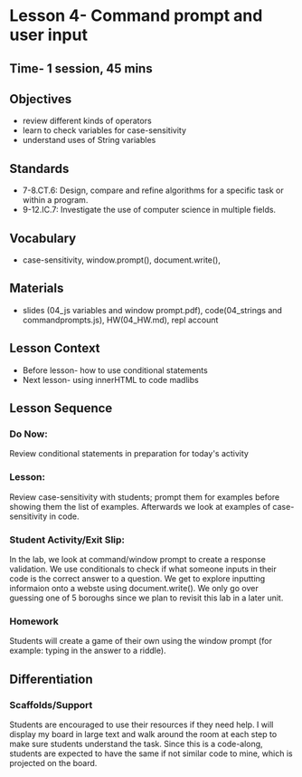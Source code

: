 # Lesson 4- Command prompt and user input
## Time- 1 session, 45 mins 

## Objectives
* review different kinds of operators
* learn to check variables for case-sensitivity
* understand uses of String variables

## Standards
* 7-8.CT.6: Design, compare and refine algorithms for a specific task or within a program.
* 9-12.IC.7: Investigate the use of computer science in multiple fields.

## Vocabulary
  * case-sensitivity, window.prompt(), document.write(),
  
## Materials
  * slides (04_js variables and window prompt.pdf), code(04_strings and commandprompts.js), HW(04_HW.md), repl account

## Lesson Context
* Before lesson- how to use conditional statements
* Next lesson- using innerHTML to code madlibs

## Lesson Sequence
### Do Now: 
Review conditional statements in preparation for today's activity
### Lesson:
Review case-sensitivity with students; prompt them for examples before showing them the list of examples. Afterwards we look at examples of case-sensitivity in code.
### Student Activity/Exit Slip:
In the lab, we look at command/window prompt to create a response validation. We use conditionals to check if what someone inputs in their code is the correct answer to a question. We get to explore inputting informaion onto a webste using document.write(). We only go over guessing one of 5 boroughs since we plan to revisit this lab in a later unit.
### Homework
Students will create a game of their own using the window prompt (for example: typing in the answer to a riddle).

## Differentiation
### Scaffolds/Support
Students are encouraged to use their resources if they need help. I will display my board in large text and walk around the room at each step to make sure students understand the task. Since this is a code-along, students are expected to have the same if not similar code to mine, which is projected on the board.
